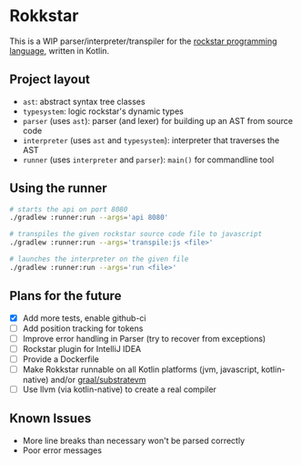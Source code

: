 Rokkstar
========
This is a WIP parser/interpreter/transpiler for the [rockstar programming language](https://github.com/dylanbeattie/rockstar),
written in Kotlin.

Project layout
--------------
- `ast`: abstract syntax tree classes
- `typesystem`: logic rockstar's dynamic types
- `parser` (uses `ast`): parser (and lexer) for building up an AST from source code
- `interpreter` (uses `ast` and `typesystem`): interpreter that traverses the AST
- `runner` (uses `interpreter` and `parser`): `main()` for commandline tool

Using the runner
----------------
```bash
# starts the api on port 8080
./gradlew :runner:run --args='api 8080'

# transpiles the given rockstar source code file to javascript
./gradlew :runner:run --args='transpile:js <file>'

# launches the interpreter on the given file
./gradlew :runner:run --args='run <file>'
```

Plans for the future
--------------------
- [x] Add more tests, enable github-ci
- [ ] Add position tracking for tokens
- [ ] Improve error handling in Parser (try to recover from exceptions)
- [ ] Rockstar plugin for IntelliJ IDEA
- [ ] Provide a Dockerfile
- [ ] Make Rokkstar runnable on all Kotlin platforms (jvm, javascript, kotlin-native) and/or [graal/substratevm](https://github.com/oracle/graal)
- [ ] Use llvm (via kotlin-native) to create a real compiler

Known Issues
------------
- More line breaks than necessary won't be parsed correctly
- Poor error messages
